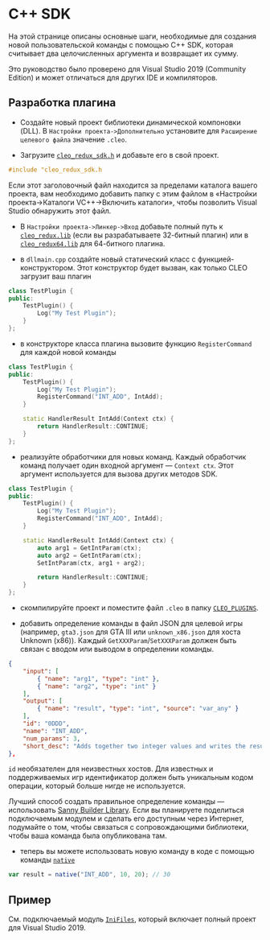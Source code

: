 # C++ SDK

На этой странице описаны основные шаги, необходимые для создания новой пользовательской команды с помощью C++ SDK, которая считывает два целочисленных аргумента и возвращает их сумму.

Это руководство было проверено для Visual Studio 2019 (Community Edition) и может отличаться для других IDE и компиляторов.

## Разработка плагина

- Создайте новый проект библиотеки динамической компоновки (DLL).  В `Настройки проекта->Дополнительно` установите для `Расширение целевого файла` значение `.cleo`.

- Загрузите [`cleo_redux_sdk.h`](https://raw.githubusercontent.com/cleolibrary/CLEO-Redux/master/plugins/SDK/cleo_redux_sdk.h) и добавьте его в свой проект.

```cpp
#include "cleo_redux_sdk.h
```

Если этот заголовочный файл находится за пределами каталога вашего проекта, вам необходимо добавить папку с этим файлом в «Настройки проекта->Каталоги VC++->Включить каталоги», чтобы позволить Visual Studio обнаружить этот файл.

- В `Настройки проекта->Линкер->Вход` добавьте полный путь к [`cleo_redux.lib`](https://github.com/cleolibrary/CLEO-Redux/raw/master/plugins/SDK/cleo_redux.lib) (если вы разрабатываете 32-битный плагин) или в [`cleo_redux64.lib`](https://github.com/cleolibrary/CLEO-Redux/blob/master/plugins/SDK/cleo_redux64.lib) для 64-битного плагина.

- в `dllmain.cpp` создайте новый статический класс с функцией-конструктором.  Этот конструктор будет вызван, как только CLEO загрузит ваш плагин

```cpp
class TestPlugin {
public:
	TestPlugin() {
		Log("My Test Plugin");
	}
};
```

- в конструкторе класса плагина вызовите функцию `RegisterCommand` для каждой новой команды

```cpp
class TestPlugin {
public:
	TestPlugin() {
		Log("My Test Plugin");
        RegisterCommand("INT_ADD", IntAdd);
	}

    static HandlerResult IntAdd(Context ctx) {
        return HandlerResult::CONTINUE;
    }
};
```

- реализуйте обработчики для новых команд.  Каждый обработчик команд получает один входной аргумент — `Context ctx`. Этот аргумент используется для вызова других методов SDK.

```cpp
class TestPlugin {
public:
	TestPlugin() {
		Log("My Test Plugin");
        RegisterCommand("INT_ADD", IntAdd);
	}

    static HandlerResult IntAdd(Context ctx) {
        auto arg1 = GetIntParam(ctx);
        auto arg2 = GetIntParam(ctx);
        SetIntParam(ctx, arg1 + arg2);

        return HandlerResult::CONTINUE;
    }
};
```

- скомпилируйте проект и поместите файл `.cleo` в папку [`CLEO_PLUGINS`](./installation-plugins.md).

- добавить определение команды в файл JSON для целевой игры (например, `gta3.json` для GTA III или `unknown_x86.json` для хоста Unknown (x86)).  Каждый `GetXXXParam`/`SetXXXParam` должен быть связан с вводом или выводом в определении команды.

```json
{
    "input": [
        { "name": "arg1", "type": "int" },
        { "name": "arg2", "type": "int" }
    ],
    "output": [
        { "name": "result", "type": "int", "source": "var_any" }
    ],
    "id": "0DDD",
    "name": "INT_ADD",
    "num_params": 3,
    "short_desc": "Adds together two integer values and writes the result into the variable",
},
```

`id` необязателен для неизвестных хостов.  Для известных и поддерживаемых игр идентификатор должен быть уникальным кодом операции, который больше нигде не используется.

Лучший способ создать правильное определение команды — использовать [Sanny Builder Library](https://library.sannybuilder.com/). Если вы планируете поделиться подключаемым модулем и сделать его доступным через Интернет, подумайте о том, чтобы связаться с сопровождающими библиотеки, чтобы ваша команда была опубликована там.

- теперь вы можете использовать новую команду в коде с помощью команды [`native`](./js-bindings.md#native)

```js
var result = native("INT_ADD", 10, 20); // 30
``` 

## Пример

См. подключаемый модуль [`IniFiles`](https://library.sannybuilder.com/#/sa_unreal/classes/IniFile), который включает полный проект для Visual Studio 2019.
